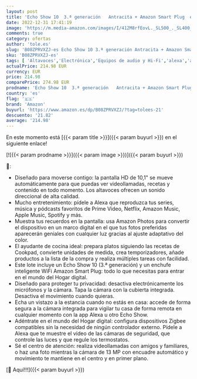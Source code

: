 ```yaml
---
layout: post
title: 'Echo Show 10  3.ª generación   Antracita + Amazon Smart Plug  enchufe inteligente WiFi   compatible con Alexa - Kit de inicio de Hogar digital'
date: 2022-12-31 17:41:19
image: 'https://m.media-amazon.com/images/I/412M8rfEovL._SL500_._SL400_.jpg'
comments: true
category: ofertas
author: 'tole.es'
slug: 'B08ZPRVXZJ-es Echo Show 10 3.ª generación Antracita + Amazon Smart Plug...'
sku: 'B08ZPRVXZJ-es'
tags: [ 'Altavoces','Electrónica','Equipos de audio y Hi-Fi','alexa','amazon','enchufe','inteligente','🇪🇸', ]
actualPrice: 214.98 EUR
currency: EUR
price: 214.98
comparePrice: 274.98 EUR
prodname: 'Echo Show 10  3.ª generación   Antracita + Amazon Smart Plug  enchufe inteligente WiFi   compatible con Alexa - Kit de inicio de Hogar digital'
country: 'es'
flag: '🇪🇸'
brand: 'Amazon'
buyurl: 'https://www.amazon.es/dp/B08ZPRVXZJ/?tag=tolees-21'
descuento: '21.82'
average: '214.98'
---
```


En este momento está [{{< param title >}}]({{< param buyurl >}}) en el siguiente enlace!

[![{{< param prodname >}}]({{< param image >}})]({{< param buyurl >}})

🔎:

- Diseñado para moverse contigo: la pantalla HD de 10,1" se mueve automáticamente para que puedas ver videollamadas, recetas y contenido en todo momento. Los altavoces ofrecen un sonido direccional de alta calidad.
- Mucho entretenimiento: pídele a Alexa que reproduzca tus series, música y pódcasts favoritos de Prime Video, Netflix, Amazon Music, Apple Music, Spotify y más.
- Muestra tus recuerdos en la pantalla: usa Amazon Photos para convertir el dispositivo en un marco digital en el que tus fotos preferidas aparecerán geniales con cualquier luz gracias al ajuste adaptativo del color.
- El ayudante de cocina ideal: prepara platos siguiendo las recetas de Cookpad, convierte unidades de medida, crea temporizadores, añade productos a la lista de la compra y realiza múltiples tareas con facilidad.
- Este lote incluye un Echo Show 10 (3.ª generación) y un enchufe inteligente WiFi Amazon Smart Plug: todo lo que necesitas para entrar en el mundo del Hogar digital.
- Diseñado para proteger tu privacidad: desactiva electrónicamente los micrófonos y la cámara. Tapa la cámara con la cubierta integrada. Desactiva el movimiento cuando quieras.
- Echa un vistazo a la estancia cuando no estás en casa: accede de forma segura a la cámara integrada para vigilar tu casa de forma remota en cualquier momento con la app Alexa u otro Echo Show.
- Adéntrate en el mundo del Hogar digital: configura dispositivos Zigbee compatibles sin la necesidad de ningún controlador externo. Pídele a Alexa que te muestre el vídeo de las cámaras de seguridad, que controle las luces y que regule los termostatos.
- Sé el centro de atención: realiza videollamadas con amigos y familiares, o haz una foto mientras la cámara de 13 MP con encuadre automático y movimiento te mantiene en el centro y en primer plano.

[🛒 Aquí!!!]({{< param buyurl >}})
